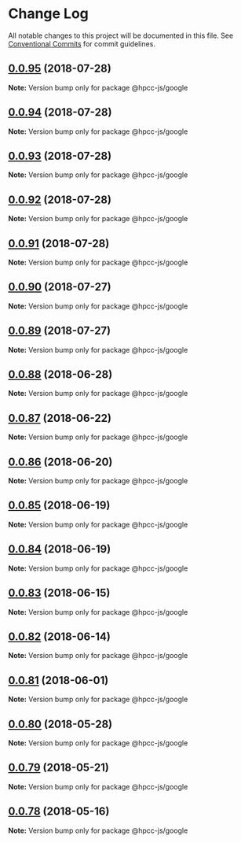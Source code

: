 # Change Log

All notable changes to this project will be documented in this file.
See [Conventional Commits](https://conventionalcommits.org) for commit guidelines.

<a name="0.0.95"></a>
## [0.0.95](https://github.com/hpcc-systems/Visualization/compare/@hpcc-js/google@0.0.94...@hpcc-js/google@0.0.95) (2018-07-28)




**Note:** Version bump only for package @hpcc-js/google

<a name="0.0.94"></a>
## [0.0.94](https://github.com/hpcc-systems/Visualization/compare/@hpcc-js/google@0.0.93...@hpcc-js/google@0.0.94) (2018-07-28)




**Note:** Version bump only for package @hpcc-js/google

<a name="0.0.93"></a>
## [0.0.93](https://github.com/hpcc-systems/Visualization/compare/@hpcc-js/google@0.0.92...@hpcc-js/google@0.0.93) (2018-07-28)




**Note:** Version bump only for package @hpcc-js/google

<a name="0.0.92"></a>
## [0.0.92](https://github.com/hpcc-systems/Visualization/compare/@hpcc-js/google@0.0.91...@hpcc-js/google@0.0.92) (2018-07-28)




**Note:** Version bump only for package @hpcc-js/google

<a name="0.0.91"></a>
## [0.0.91](https://github.com/hpcc-systems/Visualization/compare/@hpcc-js/google@0.0.90...@hpcc-js/google@0.0.91) (2018-07-28)




**Note:** Version bump only for package @hpcc-js/google

<a name="0.0.90"></a>
## [0.0.90](https://github.com/hpcc-systems/Visualization/compare/@hpcc-js/google@0.0.89...@hpcc-js/google@0.0.90) (2018-07-27)




**Note:** Version bump only for package @hpcc-js/google

<a name="0.0.89"></a>
## [0.0.89](https://github.com/hpcc-systems/Visualization/compare/@hpcc-js/google@0.0.88...@hpcc-js/google@0.0.89) (2018-07-27)




**Note:** Version bump only for package @hpcc-js/google

<a name="0.0.88"></a>
## [0.0.88](https://github.com/hpcc-systems/Visualization/compare/@hpcc-js/google@0.0.87...@hpcc-js/google@0.0.88) (2018-06-28)




**Note:** Version bump only for package @hpcc-js/google

<a name="0.0.87"></a>
## [0.0.87](https://github.com/hpcc-systems/Visualization/compare/@hpcc-js/google@0.0.86...@hpcc-js/google@0.0.87) (2018-06-22)




**Note:** Version bump only for package @hpcc-js/google

<a name="0.0.86"></a>
## [0.0.86](https://github.com/hpcc-systems/Visualization/compare/@hpcc-js/google@0.0.85...@hpcc-js/google@0.0.86) (2018-06-20)




**Note:** Version bump only for package @hpcc-js/google

<a name="0.0.85"></a>
## [0.0.85](https://github.com/hpcc-systems/Visualization/compare/@hpcc-js/google@0.0.84...@hpcc-js/google@0.0.85) (2018-06-19)




**Note:** Version bump only for package @hpcc-js/google

<a name="0.0.84"></a>
## [0.0.84](https://github.com/hpcc-systems/Visualization/compare/@hpcc-js/google@0.0.83...@hpcc-js/google@0.0.84) (2018-06-19)




**Note:** Version bump only for package @hpcc-js/google

<a name="0.0.83"></a>
## [0.0.83](https://github.com/hpcc-systems/Visualization/compare/@hpcc-js/google@0.0.82...@hpcc-js/google@0.0.83) (2018-06-15)




**Note:** Version bump only for package @hpcc-js/google

<a name="0.0.82"></a>
## [0.0.82](https://github.com/hpcc-systems/Visualization/compare/@hpcc-js/google@0.0.81...@hpcc-js/google@0.0.82) (2018-06-14)




**Note:** Version bump only for package @hpcc-js/google

<a name="0.0.81"></a>
## [0.0.81](https://github.com/hpcc-systems/Visualization/compare/@hpcc-js/google@0.0.80...@hpcc-js/google@0.0.81) (2018-06-01)




**Note:** Version bump only for package @hpcc-js/google

<a name="0.0.80"></a>
## [0.0.80](https://github.com/hpcc-systems/Visualization/compare/@hpcc-js/google@0.0.79...@hpcc-js/google@0.0.80) (2018-05-28)




**Note:** Version bump only for package @hpcc-js/google

<a name="0.0.79"></a>
## [0.0.79](https://github.com/hpcc-systems/Visualization/compare/@hpcc-js/google@0.0.78...@hpcc-js/google@0.0.79) (2018-05-21)




**Note:** Version bump only for package @hpcc-js/google

<a name="0.0.78"></a>
## [0.0.78](https://github.com/hpcc-systems/Visualization/compare/@hpcc-js/google@0.0.77...@hpcc-js/google@0.0.78) (2018-05-16)




**Note:** Version bump only for package @hpcc-js/google
